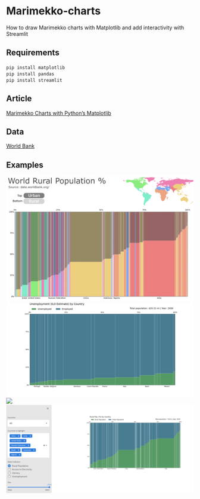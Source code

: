 # Marimekko-charts
How to draw Marimekko charts with Matplotlib and add interactivity with Streamlit 

## Requirements
`pip install matplotlib`  
`pip install pandas`  
`pip install streamlit`  

## Article
[Marimekko Charts with Python’s Matplotlib](https://thiago-bernardes-carvalho.medium.com/marimekko-charts-with-pythons-matplotlib-6b9784ae73a1)

## Data
[World Bank](https://data.worldbank.org/)  
  
## Examples
![](imgs/marimekko1.png)
![](imgs/chart.png)
![](imgs/streamlit.gif)
![](imgs/streamlit.PNG)
